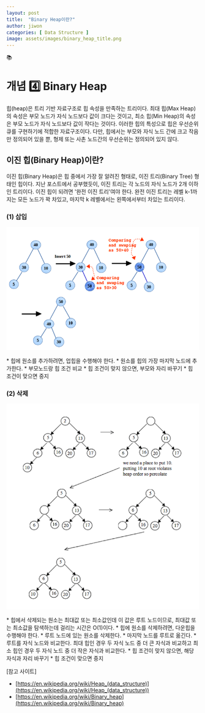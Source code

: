 ```yaml
---
layout: post
title:  "Binary Heap이란?"
author: jiwon
categories: [ Data Structure ]
image: assets/images/binary_heap_title.png
---
```

📚  
# 개념 4️⃣ Binary Heap  

힙(heap)은 트리 기반 자료구조로 힙 속성을 만족하는 트리이다. 최대 힙(Max Heap)의 속성은 부모 노드가 자식 노드보다 값이 크다는 것이고, 최소 힙(Min Heap)의 속성은 부모 노드가 자식 노드보다 값이 작다는 것이다. 이러한 힙의 특성으로 힙은 우선순위 큐를 구현하기에 적합한 자료구조이다. 다만, 힙에서는 부모와 자식 노드 간에 크고 작음만 정의되어 있을 뿐, 형제 또는 사촌 노드간의 우선순위는 정의되어 있지 않다. 

## 이진 힙(Binary Heap)이란?
이진 힙(Binary Heap)은 힙 중에서 가장 잘 알려진 형태로, 이진 트리(Binary Tree) 형태인 힙이다. 지난 포스트에서 공부했듯이, 이진 트리는 각 노드의 자식 노드가 2개 이하인 트리이다. 이진 힙이 되려면 '완전 이진 트리'여야 한다. 완전 이진 트리는 레벨 k-1까지는 모든 노드가 꽉 차있고, 마지막 k 레벨에서는 왼쪽에서부터 차있는 트리이다. 
### (1) 삽입    
<p align="center"><img src="/assets/images/binary_heap_insert.png"></p>  
* 힙에 원소를 추가하려면, 업힙을 수행해야 한다.  
    * 원소를 힙의 가장 마지막 노드에 추가한다.  
    * 부모노드랑 힙 조건 비교  
        * 힙 조건이 맞지 않으면, 부모와 자리 바꾸기  
        * 힙 조건이 맞으면 중지    
        
### (2) 삭제    
<p align="center"><img src="/assets/images/delete_binary_heap.png"></p>  
* 힙에서 삭제되는 원소는 최대값 또는 최소값인데 이 값은 루트 노드이므로, 최대값 또는 최소값을 탐색하는데 걸리는 시간은 O(1)이다.  
* 힙에 원소를 삭제하려면, 다운힙을 수행해야 한다.  
    * 루트 노드에 있는 원소를 삭제한다.  
    * 마지막 노드를 루트로 옮긴다.  
    * 루트를 자식 노드와 비교한다. 최대 힙인 경우 두 자식 노드 중 더 큰 자식과 비교하고 최소 힙인 경우 두 자식 노드 중 더 작은 자식과 비교한다.  
        * 힙 조건이 맞지 않으면, 해당 자식과 자리 바꾸기  
        * 힙 조건이 맞으면 중지  
        
 

[참고 사이트]  
- [https://en.wikipedia.org/wiki/Heap_(data_structure)](https://en.wikipedia.org/wiki/Heap_(data_structure))
- [https://en.wikipedia.org/wiki/Binary_heap](https://en.wikipedia.org/wiki/Binary_heap)  

